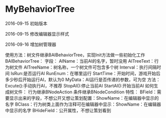 # MyBehaviorTree
 
2016-09-15 初始版本

2016-09-15 修改编辑器显示样式

2016-09-16 增加树管理器


使用方法：树文件继承BAIBehaviorTree，实现Init方法做一些初始化工作
          BAIBehaviorTree：
                          字段：
                                AIName：当前AI的名字，暂时没用
                                AITreeText：行为树文件
                                AITreeName：树名称，一个树文件可包含多个树
                                Interval：执行间隔时间
                                IsRun:是否运行AI
                                RunEnum：在哪里运行
                                StartTime：开始时间，游戏开始后多少秒后开始运行AI，默认为0
                                MyData：AI运行是否传递的参数，可为空
                          方法：
                                Excute():手动执行AI，不推荐
                                StopAI():停止当前AI
                                StartAI():开始当前AI
          如何生成树文件：
                        行为继承BNodeAction
                        条件继承BNodeCondition
          特性：
              BField：需要显示出来的字段，不想公开又想让策划配置：ShowName：在编辑器中显示的名字
              BClass：行为树类上面作为注释可在编辑器中显示：ShowName：在编辑器中显示的名字
              BHideField：公开属性，不想让策划看到
              
                                
